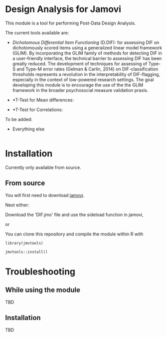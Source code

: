 # Design Analysis for Jamovi

This module is a tool for performing Post-Data Design Analysis.

The current tools available are:

- *Dichotomous Differential Item Functioning* (D.DIF): for assessing DIF on dichotomously scored items using a generalized linear model framework (GLIM). By incorporating the GLIM family of methods for detecting DIF in a user-friendly interface, the technical barrier to assessing DIF has been greatly reduced. The development of techniques for assessing of Type-S and Type-M error rates (Gelman & Carlin, 2014) on DIF-classification thresholds represents a revolution in the interpretability of DIF-flagging, especially in the context of low-powered research settings. The goal developing this module is to encourage the use of the the GLIM framework in the broader psychosocial measure validation praxis.

- *T-Test for Mean differences:

- *T-Test for Correlations:

To be added:

- Everything else

<img src="docs/i1.png" class="img-responsive" alt="">


# Installation

Currently only available from source.

## From source

You will first need to download [jamovi](https://www.jamovi.org/download.html). 

Next either:

Download the 'DIF.jmo' file and use the sideload function in jamovi, 

or

You can clone this repository and compile the module within R with 

```
library(jmvtools)

jmvtools::install()

```

# Troubleshooting

## While using the module

TBD


## Installation

TBD
